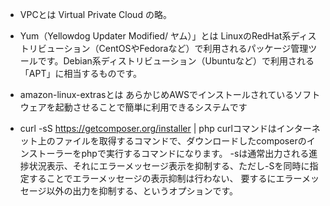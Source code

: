 - VPCとは
 Virtual Private Cloud の略。


- Yum（Yellowdog Updater Modified/ ヤム）」とは
 LinuxのRedHat系ディストリビューション（CentOSやFedoraなど）で利用されるパッケージ管理ツールです。Debian系ディストリビューション（Ubuntuなど）で利用される「APT」に相当するものです。


- amazon-linux-extrasとは
 あらかじめAWSでインストールされているソフトウェアを起動させることで簡単に利用できるシステムです

- curl -sS https://getcomposer.org/installer | php
 curlコマンドはインターネット上のファイルを取得するコマンドで、ダウンロードしたcomposerのインストーラーをphpで実行するコマンドになります。
 -sは通常出力される進捗状況表示、それにエラーメッセージ表示を抑制する、ただし-Sを同時に指定することでエラーメッセージの表示抑制は行わない、
 要するにエラーメッセージ以外の出力を抑制する、というオプションです。
